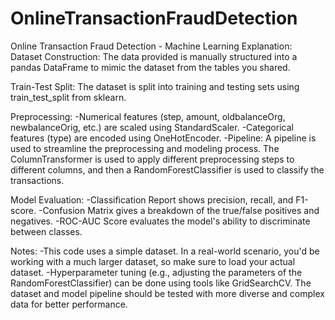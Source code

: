 # OnlineTransactionFraudDetection
Online Transaction Fraud Detection - Machine Learning
Explanation:
Dataset Construction: The data provided is manually structured into a pandas DataFrame to mimic the dataset from the tables you shared.

Train-Test Split: The dataset is split into training and testing sets using train_test_split from sklearn.

Preprocessing:
-Numerical features (step, amount, oldbalanceOrg, newbalanceOrig, etc.) are scaled using StandardScaler.
-Categorical features (type) are encoded using OneHotEncoder.
-Pipeline: A pipeline is used to streamline the preprocessing and modeling process. The ColumnTransformer is used to apply different preprocessing steps to different columns, and then a RandomForestClassifier is used to classify the transactions.

Model Evaluation:
-Classification Report shows precision, recall, and F1-score.
-Confusion Matrix gives a breakdown of the true/false positives and negatives.
-ROC-AUC Score evaluates the model's ability to discriminate between classes.

Notes:
-This code uses a simple dataset. In a real-world scenario, you'd be working with a much larger dataset, so make sure to load your actual dataset.
-Hyperparameter tuning (e.g., adjusting the parameters of the RandomForestClassifier) can be done using tools like GridSearchCV.
The dataset and model pipeline should be tested with more diverse and complex data for better performance.
